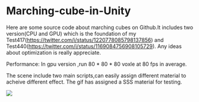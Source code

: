 # Marching-cube-in-Unity

Here are some source code about marching cubes on Github.It includes two version(CPU and GPU) which is the foundation of my Test417(https://twitter.com/i/status/1220778085798137856) and 
Test440(https://twitter.com/i/status/1169084756908105729).
Any ideas about optimization is really appreciate.

Performance: In gpu version ,run 80 * 80 * 80 voxle at 80 fps in average.

The scene include two main scripts,can easily assign different material to acheive different effect.
The gif has assigned a SSS material for testing.

![](https://media.giphy.com/media/QX1wUoQwqGlqxvEhW5/giphy.gif)

